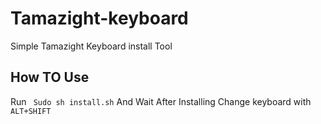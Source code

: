 # Tamazight-keyboard
Simple Tamazight Keyboard install Tool 
## How TO Use
Run ``` Sudo sh install.sh```
And Wait After Installing Change keyboard with ```ALT+SHIFT```
